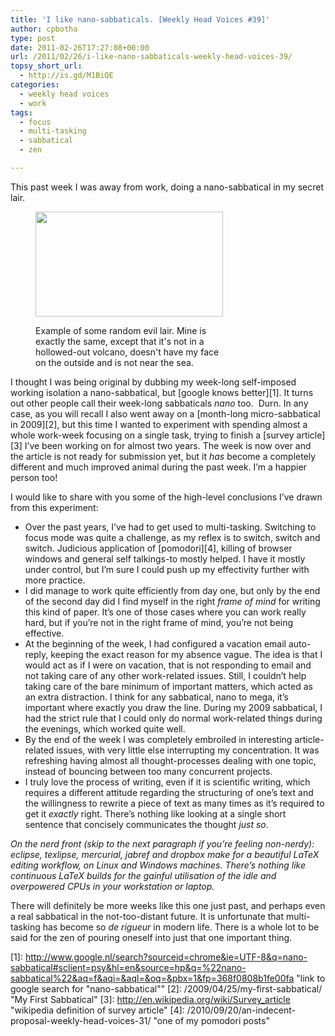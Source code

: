 ```yaml
---
title: 'I like nano-sabbaticals. [Weekly Head Voices #39]'
author: cpbotha
type: post
date: 2011-02-26T17:27:08+00:00
url: /2011/02/26/i-like-nano-sabbaticals-weekly-head-voices-39/
topsy_short_url:
  - http://is.gd/M1BiQE
categories:
  - weekly head voices
  - work
tags:
  - focus
  - multi-tasking
  - sabbatical
  - zen

---
```

This past week I was away from work, doing a nano-sabbatical in my secret lair.<figure id="attachment_1223" aria-describedby="caption-attachment-1223" style="width: 300px" class="wp-caption aligncenter"><a href="http://cpbotha.net/wp-content/uploads/2011/02/evil_lair_landscape.png" data-rel="lightbox-image-0" data-rl_title="" data-rl_caption="" title="">

<img data-attachment-id="1223" data-permalink="https://cpbotha.net/2011/02/26/i-like-nano-sabbaticals-weekly-head-voices-39/evil_lair_landscape/" data-orig-file="https://cpbotha.net/wp-content/uploads/2011/02/evil_lair_landscape.png" data-orig-size="1024,576" data-comments-opened="1" data-image-meta="{&quot;aperture&quot;:&quot;0&quot;,&quot;credit&quot;:&quot;&quot;,&quot;camera&quot;:&quot;&quot;,&quot;caption&quot;:&quot;&quot;,&quot;created_timestamp&quot;:&quot;0&quot;,&quot;copyright&quot;:&quot;&quot;,&quot;focal_length&quot;:&quot;0&quot;,&quot;iso&quot;:&quot;0&quot;,&quot;shutter_speed&quot;:&quot;0&quot;,&quot;title&quot;:&quot;&quot;}" data-image-title="evil_lair_landscape" data-image-description="" data-medium-file="https://cpbotha.net/wp-content/uploads/2011/02/evil_lair_landscape-300x168.png" data-large-file="https://cpbotha.net/wp-content/uploads/2011/02/evil_lair_landscape.png" class="size-medium wp-image-1223" title="evil_lair_landscape" src="http://cpbotha.net/wp-content/uploads/2011/02/evil_lair_landscape-300x168.png" alt="" width="300" height="168" srcset="https://cpbotha.net/wp-content/uploads/2011/02/evil_lair_landscape-300x168.png 300w, https://cpbotha.net/wp-content/uploads/2011/02/evil_lair_landscape.png 1024w" sizes="(max-width: 300px) 85vw, 300px" /></a><figcaption id="caption-attachment-1223" class="wp-caption-text">Example of some random evil lair. Mine is exactly the same, except that it's not in a hollowed-out volcano, doesn't have my face on the outside and is not near the sea.</figcaption></figure> 

I thought I was being original by dubbing my week-long self-imposed working isolation a nano-sabbatical, but [google knows better][1]. It turns out other people call their week-long sabbaticals _nano_ too.  Durn. In any case, as you will recall I also went away on a [month-long micro-sabbatical in 2009][2], but this time I wanted to experiment with spending almost a whole work-week focusing on a single task, trying to finish a [survey article][3] I&#8217;ve been working on for almost two years. The week is now over and the article is not ready for submission yet, but it _has_ become a completely different and much improved animal during the past week. I&#8217;m a happier person too!

I would like to share with you some of the high-level conclusions I&#8217;ve drawn from this experiment:

  * Over the past years, I&#8217;ve had to get used to multi-tasking. Switching to focus mode was quite a challenge, as my reflex is to switch, switch and switch. Judicious application of [pomodori][4], killing of browser windows and general self talkings-to mostly helped. I have it mostly under control, but I&#8217;m sure I could push up my effectivity further with more practice.
  * I did manage to work quite efficiently from day one, but only by the end of the second day did I find myself in the right _frame of mind_ for writing this kind of paper. It&#8217;s one of those cases where you can work really hard, but if you&#8217;re not in the right frame of mind, you&#8217;re not being effective.
  * At the beginning of the week, I had configured a vacation email auto-reply, keeping the exact reason for my absence vague. The idea is that I would act as if I were on vacation, that is not responding to email and not taking care of any other work-related issues. Still, I couldn&#8217;t help taking care of the bare minimum of important matters, which acted as an extra distraction. I think for any sabbatical, nano to mega, it&#8217;s important where exactly you draw the line. During my 2009 sabbatical, I had the strict rule that I could only do normal work-related things during the evenings, which worked quite well.
  * By the end of the week I was completely embroiled in interesting article-related issues, with very little else interrupting my concentration. It was refreshing having almost all thought-processes dealing with one topic, instead of bouncing between too many concurrent projects.
  * I truly love the process of writing, even if it is scientific writing, which requires a different attitude regarding the structuring of one&#8217;s text and the willingness to rewrite a piece of text as many times as it&#8217;s required to get it _exactly_ right. There&#8217;s nothing like looking at a single short sentence that concisely communicates the thought _just so_.

_On the nerd front (skip to the next paragraph if you&#8217;re feeling non-nerdy): eclipse, texlipse, mercurial, jabref and dropbox make for a beautiful LaTeX editing workflow, on Linux and Windows machines. There&#8217;s nothing like continuous LaTeX builds for the gainful utilisation of the idle and overpowered CPUs in your workstation or laptop._

There will definitely be more weeks like this one just past, and perhaps even a real sabbatical in the not-too-distant future. It is unfortunate that multi-tasking has become so _de rigueur_ in modern life. There is a whole lot to be said for the zen of pouring oneself into just that one important thing.

 [1]: http://www.google.nl/search?sourceid=chrome&ie=UTF-8&q=nano-sabbatical#sclient=psy&hl=en&source=hp&q=%22nano-sabbatical%22&aq=f&aqi=&aql=&oq=&pbx=1&fp=368f0808b1fe00fa "link to google search for "nano-sabbatical""
 [2]: /2009/04/25/my-first-sabbatical/ "My First Sabbatical"
 [3]: http://en.wikipedia.org/wiki/Survey_article "wikipedia definition of survey article"
 [4]: /2010/09/20/an-indecent-proposal-weekly-head-voices-31/ "one of my pomodori posts"
